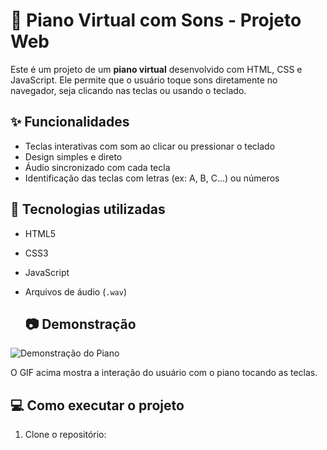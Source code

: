 # 🎹 Piano Virtual com Sons - Projeto Web

Este é um projeto de um **piano virtual** desenvolvido com HTML, CSS e JavaScript. Ele permite que o usuário toque sons diretamente no navegador, seja clicando nas teclas ou usando o teclado.

## ✨ Funcionalidades

- Teclas interativas com som ao clicar ou pressionar o teclado
- Design simples e direto
- Áudio sincronizado com cada tecla
- Identificação das teclas com letras (ex: A, B, C...) ou números

## 📁 Tecnologias utilizadas

- HTML5
- CSS3
- JavaScript
- Arquivos de áudio (`.wav`)

  ## 📷 Demonstração

![Demonstração do Piano](./src/video/piano-demo.gif)

O GIF acima mostra a interação do usuário com o piano tocando as teclas.

## 💻 Como executar o projeto

1. Clone o repositório:
   ```bash


